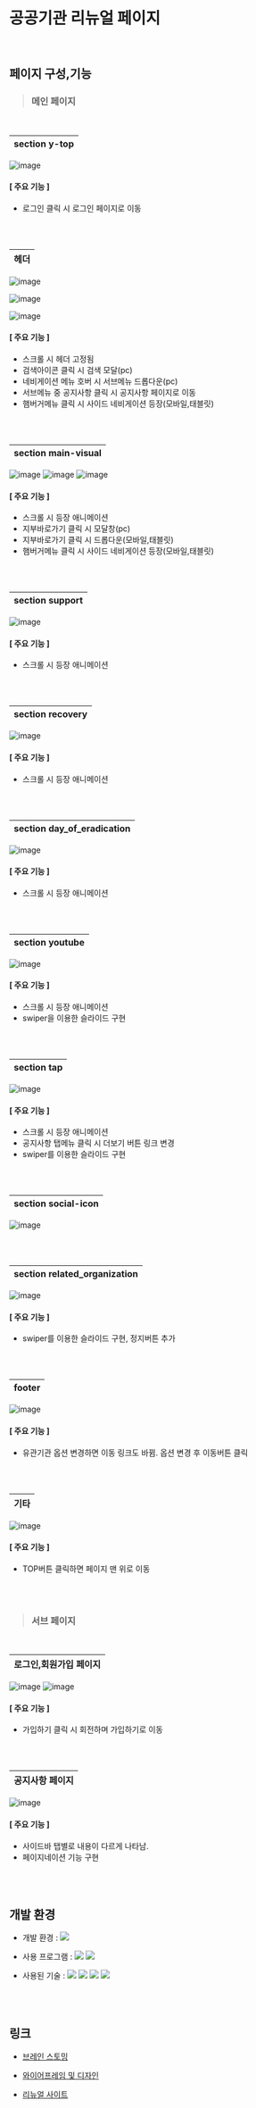 



# 공공기관 리뉴얼 페이지


<br>




##   페이지 구성,기능 



>###  메인 페이지

<br>

| section y-top                                                                                                    |
| :---------------------------------------------------------------------------------------------------------------------- |
![image](https://github.com/user-attachments/assets/430769b0-d330-4e66-91b0-97cc7ed1a110)






####   [ 주요 기능 ]
 * 로그인 클릭 시 로그인 페이지로 이동

<br><br>

| 헤더                                                                                                    |
| :---------------------------------------------------------------------------------------------------------------------- |
![image](https://github.com/user-attachments/assets/c9fecf53-881d-43b5-9958-59bbd1b7db39)

![image](https://github.com/user-attachments/assets/a4c02f94-fe04-48c8-951c-43ea9b0e6363)

![image](https://github.com/user-attachments/assets/d1f28294-7a48-42ab-9431-891de24a07ba)




####   [ 주요 기능 ]
 * 스크롤 시 헤더 고정됨
 * 검색아이콘 클릭 시 검색 모달(pc)
 * 네비게이션 메뉴 호버 시 서브메뉴 드롭다운(pc)
 * 서브메뉴 중 공지사항 클릭 시 공지사항 페이지로 이동
 * 햄버거메뉴 클릭 시 사이드 네비게이션 등장(모바일,태블릿)
   
 
 
   

<br><br>

| section main-visual                                                                                                 |
| :---------------------------------------------------------------------------------------------------------------------- |
![image](https://github.com/user-attachments/assets/030ccc25-a6be-4b66-84ef-61cbc5671d7c)
![image](https://github.com/user-attachments/assets/c1d24d45-dca6-47f2-aa70-0b304470ea07)
![image](https://github.com/user-attachments/assets/a9b85c67-e27b-455d-86d0-d376f71f6fae)




####   [ 주요 기능 ]
 * 스크롤 시 등장 애니메이션
 * 지부바로가기 클릭 시 모달창(pc)
 * 지부바로가기 클릭 시 드롭다운(모바일,태블릿)
 * 햄버거메뉴 클릭 시 사이드 네비게이션 등장(모바일,태블릿)
 

<br><br>

| section support                                                                                                  |
| :---------------------------------------------------------------------------------------------------------------------- |
![image](https://github.com/user-attachments/assets/ee6e871b-d4bf-4c7e-9d1d-e1db07fd598d)



####   [ 주요 기능 ]
* 스크롤 시 등장 애니메이션

<br><br>

| section recovery                                                                                                 |
| :---------------------------------------------------------------------------------------------------------------------- |
![image](https://github.com/user-attachments/assets/453d0ea9-233f-4ae3-bc15-1759e4f14092)




####   [ 주요 기능 ]
* 스크롤 시 등장 애니메이션

<br><br>

| section day_of_eradication                                                                                                 |
| :---------------------------------------------------------------------------------------------------------------------- |
![image](https://github.com/user-attachments/assets/4c5bc509-aed3-430a-89fa-07020fc38b96)



####   [ 주요 기능 ]
* 스크롤 시 등장 애니메이션

<br><br>


| section youtube                                                                                                |
| :---------------------------------------------------------------------------------------------------------------------- |
![image](https://github.com/user-attachments/assets/766cb1a0-b5a2-4bde-abda-e12a0a0625e4)



####   [ 주요 기능 ]
* 스크롤 시 등장 애니메이션
* swiper을 이용한 슬라이드 구현

<br><br>

| section tap                                                                                                |
| :---------------------------------------------------------------------------------------------------------------------- |
![image](https://github.com/user-attachments/assets/f14ff52b-8198-4ccb-bde9-d2a74b90087e)




####   [ 주요 기능 ]
* 스크롤 시 등장 애니메이션
* 공지사항 탭메뉴 클릭 시 더보기 버튼 링크 변경
* swiper를 이용한 슬라이드 구현

<br><br>

| section social-icon                                                                                                |
| :---------------------------------------------------------------------------------------------------------------------- |
![image](https://github.com/user-attachments/assets/dbc69dbc-6b6f-486c-a714-99f740c99910)



<br><br>

| section related_organization                                                                                                |
| :---------------------------------------------------------------------------------------------------------------------- |
![image](https://github.com/user-attachments/assets/9aab5543-d1b3-4104-8a6f-43fc0705f387)





####   [ 주요 기능 ]
* swiper를 이용한 슬라이드 구현, 정지버튼 추가

<br><br>


| footer                                                                                                |
| :---------------------------------------------------------------------------------------------------------------------- |
![image](https://github.com/user-attachments/assets/945b80aa-9903-4b04-9b0e-7ba8f5170be5)








####   [ 주요 기능 ]
* 유관기관 옵션 변경하면 이동 링크도 바뀜. 옵션 변경 후 이동버튼 클릭

<br><br>

| 기타                                                                                             |
| :---------------------------------------------------------------------------------------------------------------------- |
![image](https://github.com/user-attachments/assets/968fce7c-6ab8-43e2-9176-59c2e50f0870)




####   [ 주요 기능 ]
* TOP버튼 클릭하면 페이지 맨 위로 이동

<br><br>


>###  서브 페이지

<br>

| 로그인,회원가입 페이지                                                                                                   |
| :---------------------------------------------------------------------------------------------------------------------- |
![image](https://github.com/user-attachments/assets/7e67c5d2-2054-466d-8138-c34126329201)
![image](https://github.com/user-attachments/assets/fa05461b-c7ce-471b-aea0-72f104d7c300)







####   [ 주요 기능 ]
 * 가입하기 클릭 시 회전하며 가입하기로 이동

<br><br>

| 공지사항 페이지                                                                                                   |
| :---------------------------------------------------------------------------------------------------------------------- |
![image](https://github.com/user-attachments/assets/b7e2f983-7d9f-49bc-a335-e92f3d14ebf0)








####   [ 주요 기능 ]
* 사이드바 탭별로 내용이 다르게 나타남.
* 페이지네이션 기능 구현

<br><br>


  ##  개발 환경

- 개발 환경 : <img src="https://img.shields.io/badge/windows11-0078D6?style=flat-square&logo=windows10&logoColor=white"/>
- 사용 프로그램 : <img src="https://img.shields.io/badge/Vs code-007ACC?style=flat-square&logo=visualstudiocode&logoColor=white"/>  <img src="https://img.shields.io/badge/figma-F24E1E?style=flat-square&logo=figma&logoColor=white"/>
- 사용된 기술 :
  <img src="https://img.shields.io/badge/html5-E34F26?style=flat-square&logo=html5&logoColor=white"> <img src="https://img.shields.io/badge/css3-1572B6?style=flat-square&logo=css3&logoColor=white">  <img src="https://img.shields.io/badge/JavaScript-F7DF1E?style=flat-square&logo=JavaScript&logoColor=white"> <img src="https://img.shields.io/badge/Swiper-6332F6?style=flat-square&logo=Swiper&logoColor=white">

  <br><br>

  
##  링크

- [브레인 스토밍](https://www.figma.com/board/HfEIJ8ZwAIjfAPquIuQCYs/%EB%B8%8C%EB%A0%88%EC%9D%B8%EC%8A%A4%ED%86%A0%EB%B0%8D?node-id=0-1&t=a3VHcsOeV53K9wOe-1)

- [와이어프레임 및 디자인](https://www.figma.com/design/hdNRO68NL1OkXZpjMEJuaS/%EA%B3%B5%EA%B3%B5%EA%B8%B0%EA%B4%80-%EB%A6%AC%EB%89%B4%EC%96%BC_%EA%B3%A0%EA%B2%BD%ED%98%84?node-id=397-942&t=Z5iryaLAIwBviG68-1)

- [리뉴얼 사이트](https://kkh12345.github.io/kkh1/)
    
   

